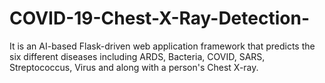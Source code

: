 # COVID-19-Chest-X-Ray-Detection-
It is an AI-based Flask-driven web application framework that predicts the six different diseases including ARDS, Bacteria, COVID, SARS, Streptococcus, Virus and along with a person's Chest X-ray.
